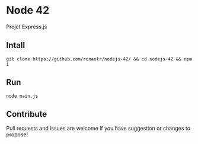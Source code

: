 # Node 42
Projet Express.js

## Intall
`git clone https://github.com/ronantr/nodejs-42/ && cd nodejs-42 && npm i`

## Run
`node main.js`

## Contribute
Pull requests and issues are welcome if you have suggestion or changes to propose!